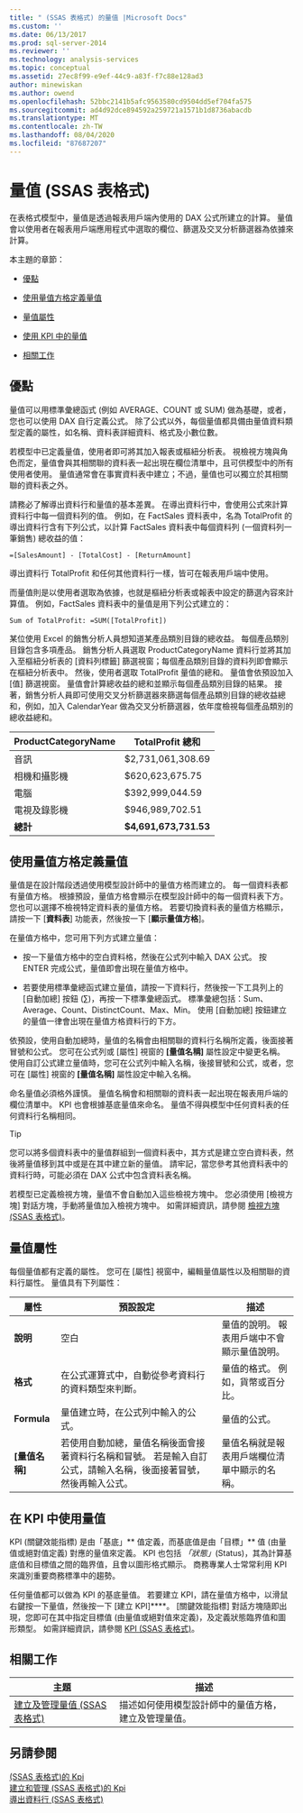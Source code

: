 ```yaml
---
title: " (SSAS 表格式) 的量值 |Microsoft Docs"
ms.custom: ''
ms.date: 06/13/2017
ms.prod: sql-server-2014
ms.reviewer: ''
ms.technology: analysis-services
ms.topic: conceptual
ms.assetid: 27ec8f99-e9ef-44c9-a83f-f7c88e128ad3
author: minewiskan
ms.author: owend
ms.openlocfilehash: 52bbc2141b5afc9563580cd9504dd5ef704fa575
ms.sourcegitcommit: ad4d92dce894592a259721a1571b1d8736abacdb
ms.translationtype: MT
ms.contentlocale: zh-TW
ms.lasthandoff: 08/04/2020
ms.locfileid: "87687207"
---
```

# <a name="measures-ssas-tabular"></a>量值 (SSAS 表格式)
  在表格式模型中，量值是透過報表用戶端內使用的 DAX 公式所建立的計算。 量值會以使用者在報表用戶端應用程式中選取的欄位、篩選及交叉分析篩選器為依據來計算。  
  
 本主題的章節：  
  
-   [優點](#bkmk_understanding)  
  
-   [使用量值方格定義量值](#bkmk_def_mg)  
  
-   [量值屬性](#bkmk_properties)  
  
-   [使用 KPI 中的量值](#bkmk_KPI)  
  
-   [相關工作](#bkmk_rel_tasks)  
  
##  <a name="benefits"></a><a name="bkmk_understanding"></a> 優點  
 量值可以用標準彙總函式 (例如 AVERAGE、COUNT 或 SUM) 做為基礎，或者，您也可以使用 DAX 自行定義公式。 除了公式以外，每個量值都具備由量值資料類型定義的屬性，如名稱、資料表詳細資料、格式及小數位數。  
  
 若模型中已定義量值，使用者即可將其加入報表或樞紐分析表。 視檢視方塊與角色而定，量值會與其相關聯的資料表一起出現在欄位清單中，且可供模型中的所有使用者使用。 量值通常會在事實資料表中建立；不過，量值也可以獨立於其相關聯的資料表之外。  
  
 請務必了解導出資料行和量值的基本差異。 在導出資料行中，會使用公式來計算資料行中每一個資料列的值。 例如，在 FactSales 資料表中，名為 TotalProfit 的導出資料行含有下列公式，以計算 FactSales 資料表中每個資料列 (一個資料列一筆銷售) 總收益的值：  
  
```  
=[SalesAmount] - [TotalCost] - [ReturnAmount]  
```  
  
 導出資料行 TotalProfit 和任何其他資料行一樣，皆可在報表用戶端中使用。  
  
 而量值則是以使用者選取為依據，也就是樞紐分析表或報表中設定的篩選內容來計算值。 例如，FactSales 資料表中的量值是用下列公式建立的：  
  
```  
Sum of TotalProfit: =SUM([TotalProfit])  
```  
  
 某位使用 Excel 的銷售分析人員想知道某產品類別目錄的總收益。 每個產品類別目錄包含多項產品。 銷售分析人員選取 ProductCategoryName 資料行並將其加入至樞紐分析表的 [資料列標籤] 篩選視窗；每個產品類別目錄的資料列即會顯示在樞紐分析表中。 然後，使用者選取 TotalProfit 量值的總和。 量值會依預設加入 [值] 篩選視窗。 量值會計算總收益的總和並顯示每個產品類別目錄的結果。 接著，銷售分析人員即可使用交叉分析篩選器來篩選每個產品類別目錄的總收益總和，例如，加入 CalendarYear 做為交叉分析篩選器，依年度檢視每個產品類別的總收益總和。  
  
|ProductCategoryName|TotalProfit 總和|  
|-------------------------|------------------------|  
|音訊|$2,731,061,308.69|  
|相機和攝影機|$620,623,675.75|  
|電腦|$392,999,044.59|  
|電視及錄影機|$946,989,702.51|  
|**總計**|**$4,691,673,731.53**|  
  
##  <a name="defining-measures-by-using-the-measure-grid"></a><a name="bkmk_def_mg"></a>使用量值方格定義量值  
 量值是在設計階段透過使用模型設計師中的量值方格而建立的。 每一個資料表都有量值方格。 根據預設，量值方格會顯示在模型設計師中的每一個資料表下方。 您也可以選擇不檢視特定資料表的量值方格。 若要切換資料表的量值方格顯示，請按一下 [**資料表**] 功能表，然後按一下 [**顯示量值方格**]。  
  
 在量值方格中，您可用下列方式建立量值：  
  
-   按一下量值方格中的空白資料格，然後在公式列中輸入 DAX 公式。 按 ENTER 完成公式，量值即會出現在量值方格中。  
  
-   若要使用標準彙總函式建立量值，請按一下資料行，然後按一下工具列上的 [自動加總] 按鈕 (∑)，再按一下標準彙總函式。 標準彙總包括：Sum、Average、Count、DistinctCount、Max、Min。 使用 [自動加總] 按鈕建立的量值一律會出現在量值方格資料行的下方。  
  
 依預設，使用自動加總時，量值的名稱會由相關聯的資料行名稱所定義，後面接著冒號和公式。 您可在公式列或 [屬性] 視窗的 **[量值名稱]** 屬性設定中變更名稱。 使用自訂公式建立量值時，您可在公式列中輸入名稱，後接冒號和公式，或者，您可在 [屬性] 視窗的 **[量值名稱]** 屬性設定中輸入名稱。  
  
 命名量值必須格外謹慎。 量值名稱會和相關聯的資料表一起出現在報表用戶端的欄位清單中。 KPI 也會根據基底量值來命名。 量值不得與模型中任何資料表的任何資料行名稱相同。  
  
> [!TIP]  
>  您可以將多個資料表中的量值群組到一個資料表中，其方式是建立空白資料表，然後將量值移到其中或是在其中建立新的量值。 請牢記，當您參考其他資料表中的資料行時，可能必須在 DAX 公式中包含資料表名稱。  
  
 若模型已定義檢視方塊，量值不會自動加入這些檢視方塊中。 您必須使用 [檢視方塊] 對話方塊，手動將量值加入檢視方塊中。 如需詳細資訊，請參閱 [檢視方塊 &#40;SSAS 表格式&#41;](perspectives-ssas-tabular.md)。  
  
##  <a name="measure-properties"></a><a name="bkmk_properties"></a>量值屬性  
 每個量值都有定義的屬性。 您可在 [屬性] 視窗中，編輯量值屬性以及相關聯的資料行屬性。 量值具有下列屬性：  
  
|屬性|預設設定|描述|  
|--------------|---------------------|-----------------|  
|**說明**|空白|量值的說明。 報表用戶端中不會顯示量值說明。|  
|**格式**|在公式運算式中，自動從參考資料行的資料類型來判斷。|量值的格式。 例如，貨幣或百分比。|  
|**Formula**|量值建立時，在公式列中輸入的公式。|量值的公式。|  
|**[量值名稱]**|若使用自動加總，量值名稱後面會接著資料行名稱和冒號。 若是輸入自訂公式，請輸入名稱，後面接著冒號，然後再輸入公式。|量值名稱就是報表用戶端欄位清單中顯示的名稱。|  
  
##  <a name="using-a-measure-in-a-kpi"></a><a name="bkmk_KPI"></a>在 KPI 中使用量值  
 KPI (關鍵效能指標) 是由「基底」** 值定義，而基底值是由「目標」** 值 (由量值或絕對值定義) 對應的量值來定義。 KPI 也包括 *「狀態」*(Status)，其為計算基底值和目標值之間的臨界值，且會以圖形格式顯示。 商務專業人士常常利用 KPI 來識別重要商務標準中的趨勢。  
  
 任何量值都可以做為 KPI 的基底量值。 若要建立 KPI，請在量值方格中，以滑鼠右鍵按一下量值，然後按一下 [建立 KPI]****。 [關鍵效能指標] 對話方塊隨即出現，您即可在其中指定目標值 (由量值或絕對值來定義)，及定義狀態臨界值和圖形類型。 如需詳細資訊，請參閱 [KPI &#40;SSAS 表格式&#41;](kpis-ssas-tabular.md)。  
  
##  <a name="related-tasks"></a><a name="bkmk_rel_tasks"></a> 相關工作  
  
|主題|描述|  
|-----------|-----------------|  
|[建立及管理量值 &#40;SSAS 表格式&#41;](measures-ssas-tabular.md)|描述如何使用模型設計師中的量值方格，建立及管理量值。|  
  
## <a name="see-also"></a>另請參閱  
 [&#40;SSAS 表格式&#41;的 Kpi](kpis-ssas-tabular.md)   
 [建立和管理 &#40;SSAS 表格式&#41;的 Kpi](create-and-manage-kpis-ssas-tabular.md)   
 [導出資料行 &#40;SSAS 表格式&#41;](ssas-calculated-columns.md)  
  
  
